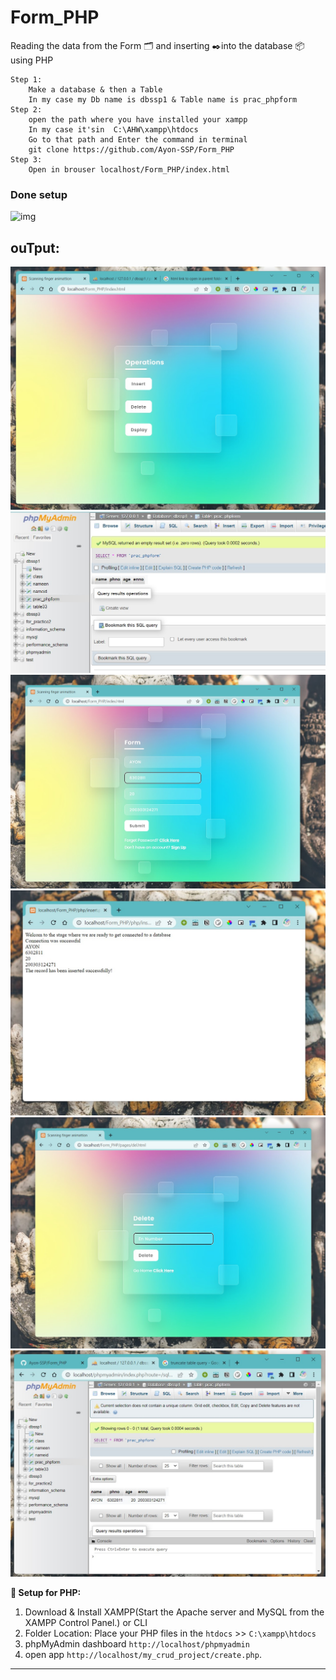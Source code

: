# Form_PHP

Reading the data from the Form 🗂️ and inserting ✒️into the database 📦 using PHP

```
Step 1:
    Make a database & then a Table
    In my case my Db name is dbssp1 & Table name is prac_phpform
Step 2:
    open the path where you have installed your xampp
    In my case it'sin  C:\AHW\xampp\htdocs
    Go to that path and Enter the command in terminal 
    git clone https://github.com/Ayon-SSP/Form_PHP
Step 3:
    Open in brouser localhost/Form_PHP/index.html
```
### Done setup
<img src="https://i.pinimg.com/originals/e4/26/70/e426702edf874b181aced1e2fa5c6cde.gif" alt='img'>



## ouTput:

<img src="image\HomePage.jpg" alt='img'>
<img src="image\mkDBAndTB.jpg" alt='img'>
<img src="image\fORM.jpg" alt='img'>
<img src="image\aftFormss.jpg" alt='img'>
<img src="image\deletess.jpg" alt='img'>
<img src="image\Db view.jpg" alt='img'>


**📐 Setup for PHP:**
1. Download & Install XAMPP(Start the Apache server and MySQL from the XAMPP Control Panel.) or CLI
2. Folder Location: Place your PHP files in the `htdocs` >> `C:\xampp\htdocs`
3. phpMyAdmin dashboard `http://localhost/phpmyadmin`
4. open app `http://localhost/my_crud_project/create.php`.

- - -
